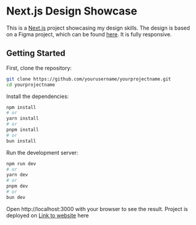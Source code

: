 # Next.js Design Showcase

This is a [Next.js](https://nextjs.org/) project showcasing my design skills. The design is based on a Figma project, which can be found [here](https://www.figma.com/design/U5BGT9XYSXkPxBAoCR5eX2/stealth-front-end-test?node-id=0-1&t=Bylv9hgWmDNBB5Hl-1). It is fully responsive.

## Getting Started

First, clone the repository:

```bash
git clone https://github.com/yourusername/yourprojectname.git
cd yourprojectname
```


Install the dependencies:

```bash
npm install
# or
yarn install
# or
pnpm install
# or
bun install
```

Run the development server:

```bash
npm run dev
# or
yarn dev
# or
pnpm dev
# or
bun dev
```

Open http://localhost:3000 with your browser to see the result. Project is deployed on [Link to website](https://chapa-gucci.vercel.app/) here 
